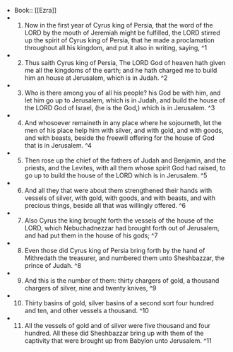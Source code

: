 - Book:: [[Ezra]]
- 1. Now in the first year of Cyrus king of Persia, that the word of the LORD by the mouth of Jeremiah might be fulfilled, the LORD stirred up the spirit of Cyrus king of Persia, that he made a proclamation throughout all his kingdom, and put it also in writing, saying, ^1
- 2. Thus saith Cyrus king of Persia, The LORD God of heaven hath given me all the kingdoms of the earth; and he hath charged me to build him an house at Jerusalem, which is in Judah. ^2
- 3. Who is there among you of all his people? his God be with him, and let him go up to Jerusalem, which is in Judah, and build the house of the LORD God of Israel, (he is the God,) which is in Jerusalem. ^3
- 4. And whosoever remaineth in any place where he sojourneth, let the men of his place help him with silver, and with gold, and with goods, and with beasts, beside the freewill offering for the house of God that is in Jerusalem. ^4
- 5. Then rose up the chief of the fathers of Judah and Benjamin, and the priests, and the Levites, with all them whose spirit God had raised, to go up to build the house of the LORD which is in Jerusalem. ^5
- 6. And all they that were about them strengthened their hands with vessels of silver, with gold, with goods, and with beasts, and with precious things, beside all that was willingly offered. ^6
- 7. Also Cyrus the king brought forth the vessels of the house of the LORD, which Nebuchadnezzar had brought forth out of Jerusalem, and had put them in the house of his gods; ^7
- 8. Even those did Cyrus king of Persia bring forth by the hand of Mithredath the treasurer, and numbered them unto Sheshbazzar, the prince of Judah. ^8
- 9. And this is the number of them: thirty chargers of gold, a thousand chargers of silver, nine and twenty knives, ^9
- 10. Thirty basins of gold, silver basins of a second sort four hundred and ten, and other vessels a thousand. ^10
- 11. All the vessels of gold and of silver were five thousand and four hundred. All these did Sheshbazzar bring up with them of the captivity that were brought up from Babylon unto Jerusalem. ^11
